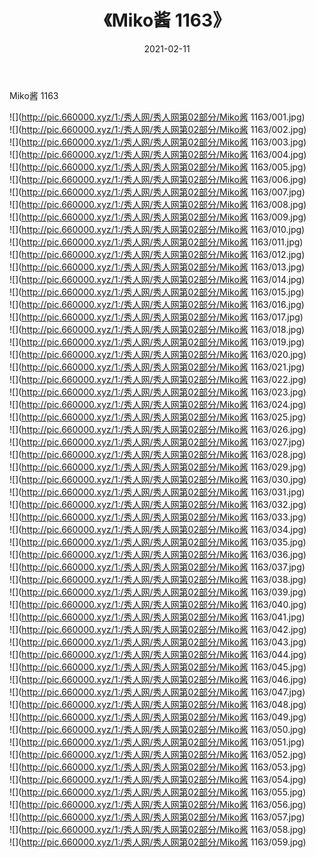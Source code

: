 ﻿---
layout: post
title:  《Miko酱 1163》
date:   2021-02-11
img: http://pic.660000.xyz/1:/秀人网/秀人网第02部分/Miko酱 1163/000.jpg
categories: [美女, 清纯, 唯美]
---

Miko酱 1163

  ![](http://pic.660000.xyz/1:/秀人网/秀人网第02部分/Miko酱 1163/001.jpg) <br> ![](http://pic.660000.xyz/1:/秀人网/秀人网第02部分/Miko酱 1163/002.jpg) <br> ![](http://pic.660000.xyz/1:/秀人网/秀人网第02部分/Miko酱 1163/003.jpg) <br> ![](http://pic.660000.xyz/1:/秀人网/秀人网第02部分/Miko酱 1163/004.jpg) <br> ![](http://pic.660000.xyz/1:/秀人网/秀人网第02部分/Miko酱 1163/005.jpg) <br> ![](http://pic.660000.xyz/1:/秀人网/秀人网第02部分/Miko酱 1163/006.jpg) <br> ![](http://pic.660000.xyz/1:/秀人网/秀人网第02部分/Miko酱 1163/007.jpg) <br> ![](http://pic.660000.xyz/1:/秀人网/秀人网第02部分/Miko酱 1163/008.jpg) <br> ![](http://pic.660000.xyz/1:/秀人网/秀人网第02部分/Miko酱 1163/009.jpg) <br> ![](http://pic.660000.xyz/1:/秀人网/秀人网第02部分/Miko酱 1163/010.jpg) <br> ![](http://pic.660000.xyz/1:/秀人网/秀人网第02部分/Miko酱 1163/011.jpg) <br> ![](http://pic.660000.xyz/1:/秀人网/秀人网第02部分/Miko酱 1163/012.jpg) <br> ![](http://pic.660000.xyz/1:/秀人网/秀人网第02部分/Miko酱 1163/013.jpg) <br> ![](http://pic.660000.xyz/1:/秀人网/秀人网第02部分/Miko酱 1163/014.jpg) <br> ![](http://pic.660000.xyz/1:/秀人网/秀人网第02部分/Miko酱 1163/015.jpg) <br> ![](http://pic.660000.xyz/1:/秀人网/秀人网第02部分/Miko酱 1163/016.jpg) <br> ![](http://pic.660000.xyz/1:/秀人网/秀人网第02部分/Miko酱 1163/017.jpg) <br> ![](http://pic.660000.xyz/1:/秀人网/秀人网第02部分/Miko酱 1163/018.jpg) <br> ![](http://pic.660000.xyz/1:/秀人网/秀人网第02部分/Miko酱 1163/019.jpg) <br> ![](http://pic.660000.xyz/1:/秀人网/秀人网第02部分/Miko酱 1163/020.jpg) <br> ![](http://pic.660000.xyz/1:/秀人网/秀人网第02部分/Miko酱 1163/021.jpg) <br> ![](http://pic.660000.xyz/1:/秀人网/秀人网第02部分/Miko酱 1163/022.jpg) <br> ![](http://pic.660000.xyz/1:/秀人网/秀人网第02部分/Miko酱 1163/023.jpg) <br> ![](http://pic.660000.xyz/1:/秀人网/秀人网第02部分/Miko酱 1163/024.jpg) <br> ![](http://pic.660000.xyz/1:/秀人网/秀人网第02部分/Miko酱 1163/025.jpg) <br> ![](http://pic.660000.xyz/1:/秀人网/秀人网第02部分/Miko酱 1163/026.jpg) <br> ![](http://pic.660000.xyz/1:/秀人网/秀人网第02部分/Miko酱 1163/027.jpg) <br> ![](http://pic.660000.xyz/1:/秀人网/秀人网第02部分/Miko酱 1163/028.jpg) <br> ![](http://pic.660000.xyz/1:/秀人网/秀人网第02部分/Miko酱 1163/029.jpg) <br> ![](http://pic.660000.xyz/1:/秀人网/秀人网第02部分/Miko酱 1163/030.jpg) <br> ![](http://pic.660000.xyz/1:/秀人网/秀人网第02部分/Miko酱 1163/031.jpg) <br> ![](http://pic.660000.xyz/1:/秀人网/秀人网第02部分/Miko酱 1163/032.jpg) <br> ![](http://pic.660000.xyz/1:/秀人网/秀人网第02部分/Miko酱 1163/033.jpg) <br> ![](http://pic.660000.xyz/1:/秀人网/秀人网第02部分/Miko酱 1163/034.jpg) <br> ![](http://pic.660000.xyz/1:/秀人网/秀人网第02部分/Miko酱 1163/035.jpg) <br> ![](http://pic.660000.xyz/1:/秀人网/秀人网第02部分/Miko酱 1163/036.jpg) <br> ![](http://pic.660000.xyz/1:/秀人网/秀人网第02部分/Miko酱 1163/037.jpg) <br> ![](http://pic.660000.xyz/1:/秀人网/秀人网第02部分/Miko酱 1163/038.jpg) <br> ![](http://pic.660000.xyz/1:/秀人网/秀人网第02部分/Miko酱 1163/039.jpg) <br> ![](http://pic.660000.xyz/1:/秀人网/秀人网第02部分/Miko酱 1163/040.jpg) <br> ![](http://pic.660000.xyz/1:/秀人网/秀人网第02部分/Miko酱 1163/041.jpg) <br> ![](http://pic.660000.xyz/1:/秀人网/秀人网第02部分/Miko酱 1163/042.jpg) <br> ![](http://pic.660000.xyz/1:/秀人网/秀人网第02部分/Miko酱 1163/043.jpg) <br> ![](http://pic.660000.xyz/1:/秀人网/秀人网第02部分/Miko酱 1163/044.jpg) <br> ![](http://pic.660000.xyz/1:/秀人网/秀人网第02部分/Miko酱 1163/045.jpg) <br> ![](http://pic.660000.xyz/1:/秀人网/秀人网第02部分/Miko酱 1163/046.jpg) <br> ![](http://pic.660000.xyz/1:/秀人网/秀人网第02部分/Miko酱 1163/047.jpg) <br> ![](http://pic.660000.xyz/1:/秀人网/秀人网第02部分/Miko酱 1163/048.jpg) <br> ![](http://pic.660000.xyz/1:/秀人网/秀人网第02部分/Miko酱 1163/049.jpg) <br> ![](http://pic.660000.xyz/1:/秀人网/秀人网第02部分/Miko酱 1163/050.jpg) <br> ![](http://pic.660000.xyz/1:/秀人网/秀人网第02部分/Miko酱 1163/051.jpg) <br> ![](http://pic.660000.xyz/1:/秀人网/秀人网第02部分/Miko酱 1163/052.jpg) <br> ![](http://pic.660000.xyz/1:/秀人网/秀人网第02部分/Miko酱 1163/053.jpg) <br> ![](http://pic.660000.xyz/1:/秀人网/秀人网第02部分/Miko酱 1163/054.jpg) <br> ![](http://pic.660000.xyz/1:/秀人网/秀人网第02部分/Miko酱 1163/055.jpg) <br> ![](http://pic.660000.xyz/1:/秀人网/秀人网第02部分/Miko酱 1163/056.jpg) <br> ![](http://pic.660000.xyz/1:/秀人网/秀人网第02部分/Miko酱 1163/057.jpg) <br> ![](http://pic.660000.xyz/1:/秀人网/秀人网第02部分/Miko酱 1163/058.jpg) <br> ![](http://pic.660000.xyz/1:/秀人网/秀人网第02部分/Miko酱 1163/059.jpg) <br>